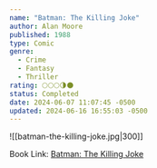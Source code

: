 ```yaml
---
name: "Batman: The Killing Joke"
author: Alan Moore
published: 1988
type: Comic
genre:
  - Crime
  - Fantasy
  - Thriller
rating: 🌕🌕🌕🌗🌑
status: Completed
date: 2024-06-07 11:07:45 -0500
updated: 2024-06-16 16:55:03 -0500
---
```


![[batman-the-killing-joke.jpg|300]]

Book Link: [Batman: The Killing Joke](https://www.goodreads.com/book/show/96358.Batman)
